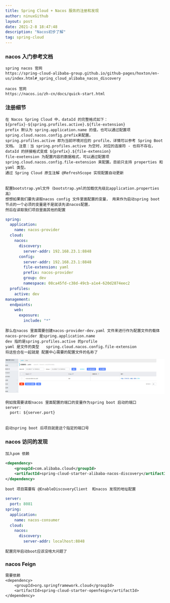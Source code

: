 ```yaml
---
title: Spring Cloud + Nacos 服务的注册和发现
author: ninuxGithub
layout: post
date: 2021-2-8 18:47:48
description: "Nacos初步了解"
tag: spring-cloud
---
```


### nacos 入门参考文档
    spring nacos 官网
    https://spring-cloud-alibaba-group.github.io/github-pages/hoxton/en-us/index.html#_spring_cloud_alibaba_nacos_discovery
    
    nacos 官网
    https://nacos.io/zh-cn/docs/quick-start.html



### 注册细节
    在 Nacos Spring Cloud 中，dataId 的完整格式如下：
    ${prefix}-${spring.profiles.active}.${file-extension}
    prefix 默认为 spring.application.name 的值，也可以通过配置项 spring.cloud.nacos.config.prefix来配置。
    spring.profiles.active 即为当前环境对应的 profile，详情可以参考 Spring Boot文档。 注意：当 spring.profiles.active 为空时，对应的连接符 - 也将不存在，dataId 的拼接格式变成 ${prefix}.${file-extension}
    file-exetension 为配置内容的数据格式，可以通过配置项 spring.cloud.nacos.config.file-extension 来配置。目前只支持 properties 和 yaml 类型。
    通过 Spring Cloud 原生注解 @RefreshScope 实现配置自动更新
    
    
    配置bootstrap.yml文件（bootstrap.yml的加载优先级比application.properties高）
    想想如果我们要先读取nacos config 文件里面配置的变量， 用来作为启动spring boot 节点的一个必须的变量是不是就该先读nacos配置， 
    然后在读取我们项目里面其他的配置
    
```yaml
spring:
  application:
    name: nacos-provider
  cloud:
    nacos:
      discovery:
        server-addr: 192.168.23.1:8848
      config:
        server-addr: 192.168.23.1:8848
        file-extension: yaml
        prefix: nacos-provider
        group: dev
        namespace: 08ca45fd-c38d-49cb-a1e4-620d2874eec2
  profiles:
    active: dev
management:
  endpoints:
    web:
      exposure:
        include: "*"
```    
    
    那么在nacos 里面需要创建nacos-provider-dev.yaml 文件来进行作为配置文件的载体
    nacos-provider 是spring.application.name
    dev 指的是spring.profiles.active 的profile 
    yaml 是文件的类型   spring.cloud.nacos.config.file-extension
    将这些合在一起就是 配置中心需要的配置文件的名称了
    
![nacos 配置文件](/images/posts/nacos-file.png) 


    例如我需要读取nacos 里面配置的端口的变量作为spring boot 启动的端口
    server:
      port: ${server.port}
      
      
    启动spring boot 后项目就是这个指定的端口号


### nacos 访问的发现
    加入pom 依赖
```xml
<dependency>
    <groupId>com.alibaba.cloud</groupId>
    <artifactId>spring-cloud-starter-alibaba-nacos-discovery</artifactId>
</dependency>
```    
    boot 项目需要有 @EnableDiscoveryClient  和nacos 发现的地址配置
```yaml
server:
  port: 8081
spring:
  application:
    name: nacos-consumer
  cloud:
    nacos:
      discovery:
        server-addr: localhost:8848
```    
    配置完毕启动boot应该没啥大问题了    



### nacos Feign
    需要依赖
    <dependency>
        <groupId>org.springframework.cloud</groupId>
        <artifactId>spring-cloud-starter-openfeign</artifactId>
    </dependency>
    

    
    
 
    
    
    